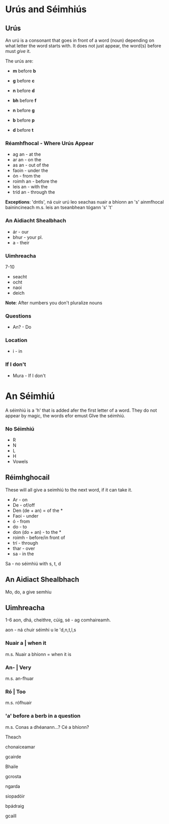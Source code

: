 # Urús and Séimhiús



## Urús

An urú is a consonant that goes in front of a word (noun) depending on what letter the word starts with. It does not just appear, the word(s) before must *give* it.


The urús are:

* **m** before **b**


* **g** before **c**

* **n** before **d**

* **bh** before **f**

* **n** before **g**

* **b** before **p**

* **d** before **t**


### Réamhfhocal - Where Urús Appear

* ag an - at the
* ar an - on the
* as an - out of the 
* faoin - under the 
* ón - from the
* roimh an - before the 
* leis an - with the
* tríd an - through the

**Exceptions**: 'dntls', ná cuir urú leo seachas nuair a bhíonn an 's' ainmfhocal bainincineach m.s. leis an tseanbhean tógann 's' 't'

### An Aidiacht Shealbhach

* ár - our
* bhur - your pl.
* a - their

### Uimhreacha

7-10

- seacht
- ocht
- naoi
- deich

**Note**: After numbers you don't pluralize nouns



### Questions

- An? - Do

### Location

* i - in

### If I don't

* Mura - If I don't



# An Séimhiú

A séimhiú is a 'h' that is added afer the first letter of a word. They do not appear by magic, the words efor emust GIve the séimhiú.



### No Séimhiú

* R
* N
* L
* H
* Vowels



## Réimhghocail

These will all give a seimhiú to the next word, if it can take it.



- Ar - on
- De - of/off
- Den (de + an) = of the *
- Faoi - under
- ó - from
- do - to
- don (do + an) - to the *
- roimh - before/in front of
- trí - through
- thar - over
- sa - in the

Sa - no séimhiú with s, t, d



## An Aidiact Shealbhach

Mo, do, a give semhiu



## Uimhreacha 

1-6 aon, dhá, cheithre, cúig, sé - ag comhaireamh.

aon - ná chuir séimhi u le 'd,n,t,l,s

### Nuair a | when it

m.s. Nuair a bhíonn = when it is





### An- | Very

m.s. an-fhuar



### Ró | Too

m.s. rófhuair



### 'a' before a berb in a question

m.s. Conas a dhéanann...? Cé a bhíonn?





Theach

chonaiceamar

gcairde

Bhaile

gcrosta

ngarda

siopadóir

bpádraig

gcaill

